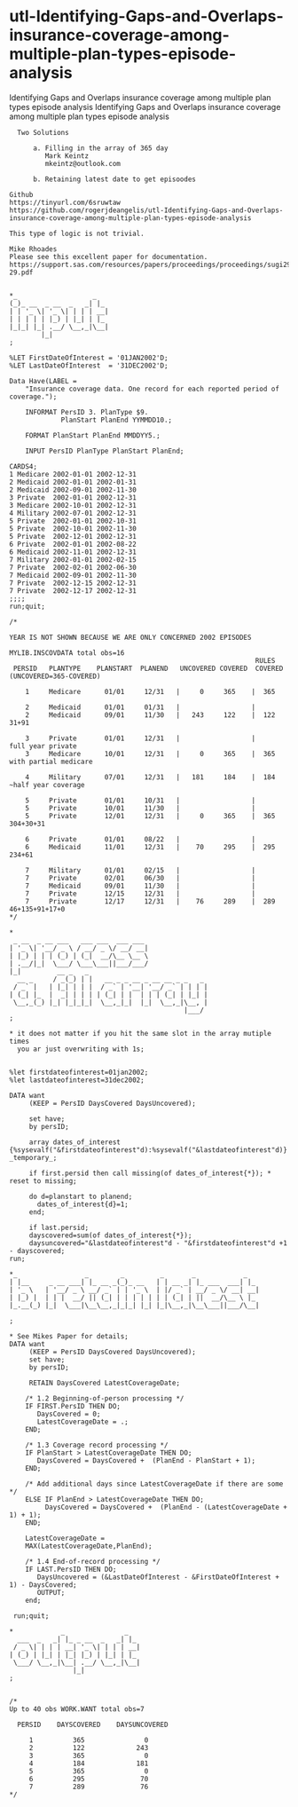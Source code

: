# utl-Identifying-Gaps-and-Overlaps-insurance-coverage-among-multiple-plan-types-episode-analysis
Identifying Gaps and Overlaps insurance coverage among multiple plan types episode analysis
    Identifying Gaps and Overlaps insurance coverage among multiple plan types episode analysis
     
      Two Solutions
     
          a. Filling in the array of 365 day
             Mark Keintz
             mkeintz@outlook.com
     
          b. Retaining latest date to get episoodes
     
    Github
    https://tinyurl.com/6sruwtaw
    https://github.com/rogerjdeangelis/utl-Identifying-Gaps-and-Overlaps-insurance-coverage-among-multiple-plan-types-episode-analysis
     
    This type of logic is not trivial.
     
    Mike Rhoades
    Please see this excellent paper for documentation.
    https://support.sas.com/resources/papers/proceedings/proceedings/sugi29/260-29.pdf
     
     
    *_                   _
    (_)_ __  _ __  _   _| |_
    | | '_ \| '_ \| | | | __|
    | | | | | |_) | |_| | |_
    |_|_| |_| .__/ \__,_|\__|
            |_|
    ;
     
    %LET FirstDateOfInterest = '01JAN2002'D;
    %LET LastDateOfInterest  = '31DEC2002'D;
     
    Data Have(LABEL =
        "Insurance coverage data. One record for each reported period of coverage.");
     
        INFORMAT PersID 3. PlanType $9.
                 PlanStart PlanEnd YYMMDD10.;
     
        FORMAT PlanStart PlanEnd MMDDYY5.;
     
        INPUT PersID PlanType PlanStart PlanEnd;
     
    CARDS4;
    1 Medicare 2002-01-01 2002-12-31
    2 Medicaid 2002-01-01 2002-01-31
    2 Medicaid 2002-09-01 2002-11-30
    3 Private  2002-01-01 2002-12-31
    3 Medicare 2002-10-01 2002-12-31
    4 Military 2002-07-01 2002-12-31
    5 Private  2002-01-01 2002-10-31
    5 Private  2002-10-01 2002-11-30
    5 Private  2002-12-01 2002-12-31
    6 Private  2002-01-01 2002-08-22
    6 Medicaid 2002-11-01 2002-12-31
    7 Military 2002-01-01 2002-02-15
    7 Private  2002-02-01 2002-06-30
    7 Medicaid 2002-09-01 2002-11-30
    7 Private  2002-12-15 2002-12-31
    7 Private  2002-12-17 2002-12-31
    ;;;;
    run;quit;
     
    /*
     
    YEAR IS NOT SHOWN BECAUSE WE ARE ONLY CONCERNED 2002 EPISODES
     
    MYLIB.INSCOVDATA total obs=16
                                                                  RULES
     PERSID   PLANTYPE    PLANSTART  PLANEND   UNCOVERED COVERED  COVERED (UNCOVERED=365-COVERED)
     
        1     Medicare      01/01     12/31   |     0     365    |  365
     
        2     Medicaid      01/01     01/31   |                  |
        2     Medicaid      09/01     11/30   |   243     122    |  122   31+91
     
        3     Private       01/01     12/31   |                  |        full year private
        3     Medicare      10/01     12/31   |     0     365    |  365   with partial medicare
     
        4     Military      07/01     12/31   |   181     184    |  184   ~half year coverage
     
        5     Private       01/01     10/31   |                  |
        5     Private       10/01     11/30   |                  |
        5     Private       12/01     12/31   |     0     365    |  365   304+30+31
     
        6     Private       01/01     08/22   |                  |
        6     Medicaid      11/01     12/31   |    70     295    |  295   234+61
     
        7     Military      01/01     02/15   |                  |
        7     Private       02/01     06/30   |                  |
        7     Medicaid      09/01     11/30   |                  |
        7     Private       12/15     12/31   |                  |
        7     Private       12/17     12/31   |    76     289    |  289   46+135+91+17+0
    */
     
    *
     _ __  _ __ ___   ___ ___  ___ ___
    | '_ \| '__/ _ \ / __/ _ \/ __/ __|
    | |_) | | | (_) | (_|  __/\__ \__ \
    | .__/|_|  \___/ \___\___||___/___/
    |_|         __ _   _
      __ _     / _(_) | |   __ _ _ __ _ __ __ _ _   _
     / _` |   | |_| | | |  / _` | '__| '__/ _` | | | |
    | (_| |_  |  _| | | | | (_| | |  | | | (_| | |_| |
     \__,_(_) |_| |_|_|_|  \__,_|_|  |_|  \__,_|\__, |
                                                |___/
    ;
     
    * it does not matter if you hit the same slot in the array mutiple times
      you ar just overwriting with 1s;
     
     
    %let firstdateofinterest=01jan2002;
    %let lastdateofinterest=31dec2002;
     
    DATA want
         (KEEP = PersID DaysCovered DaysUncovered);
     
         set have;
         by persID;
     
         array dates_of_interest {%sysevalf("&firstdateofinterest"d):%sysevalf("&lastdateofinterest"d)} _temporary_;
     
         if first.persid then call missing(of dates_of_interest{*}); * reset to missing;
     
         do d=planstart to planend;
           dates_of_interest{d}=1;
         end;
     
         if last.persid;
         dayscovered=sum(of dates_of_interest{*});
         daysuncovered="&lastdateofinterest"d - "&firstdateofinterest"d +1 - dayscovered;
    run;
     
    *_                 _        _         _       _            _
    | |__     _ __ ___| |_ __ _(_)_ __   | | __ _| |_ ___  ___| |_
    | '_ \   | '__/ _ \ __/ _` | | '_ \  | |/ _` | __/ _ \/ __| __|
    | |_) |  | | |  __/ || (_| | | | | | | | (_| | ||  __/\__ \ |_
    |_.__(_) |_|  \___|\__\__,_|_|_| |_| |_|\__,_|\__\___||___/\__|
     
    ;
     
    * See Mikes Paper for details;
    DATA want
         (KEEP = PersID DaysCovered DaysUncovered);
         set have;
         by persID;
     
         RETAIN DaysCovered LatestCoverageDate;
     
        /* 1.2 Beginning-of-person processing */
        IF FIRST.PersID THEN DO;
           DaysCovered = 0;
           LatestCoverageDate = .;
        END;
     
        /* 1.3 Coverage record processing */
        IF PlanStart > LatestCoverageDate THEN DO;
           DaysCovered = DaysCovered +  (PlanEnd - PlanStart + 1);
        END;
     
        /* Add additional days since LatestCoverageDate if there are some */
        ELSE IF PlanEnd > LatestCoverageDate THEN DO;
             DaysCovered = DaysCovered +  (PlanEnd - (LatestCoverageDate + 1) + 1);
        END;
     
        LatestCoverageDate =
        MAX(LatestCoverageDate,PlanEnd);
     
        /* 1.4 End-of-record processing */
        IF LAST.PersID THEN DO;
           DaysUncovered = (&LastDateOfInterest - &FirstDateOfInterest + 1) - DaysCovered;
           OUTPUT;
        end;
     
     run;quit;
     
    *            _               _
      ___  _   _| |_ _ __  _   _| |_
     / _ \| | | | __| '_ \| | | | __|
    | (_) | |_| | |_| |_) | |_| | |_
     \___/ \__,_|\__| .__/ \__,_|\__|
                    |_|
    ;
     
     
    /*
    Up to 40 obs WORK.WANT total obs=7
     
      PERSID    DAYSCOVERED    DAYSUNCOVERED
     
         1          365               0
         2          122             243
         3          365               0
         4          184             181
         5          365               0
         6          295              70
         7          289              76
    */
     
     
